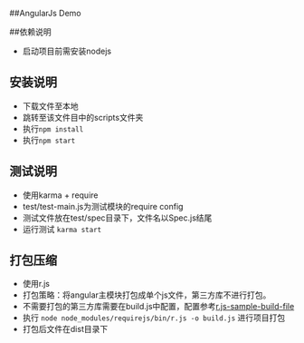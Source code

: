 ##AngularJs Demo


##依赖说明
* 启动项目前需安装nodejs

## 安装说明
* 下载文件至本地
* 跳转至该文件目中的scripts文件夹
* 执行`npm install`
* 执行`npm start`

## 测试说明
* 使用karma + require
* test/test-main.js为测试模块的require config
* 测试文件放在test/spec目录下，文件名以Spec.js结尾
* 运行测试 `karma start`

## 打包压缩
* 使用r.js 
* 打包策略：将angular主模块打包成单个js文件，第三方库不进行打包。
* 不需要打包的第三方库需要在build.js中配置，配置参考[r.js-sample-build-file](https://github.com/jrburke/r.js/blob/master/build/example.build.js)
* 执行 `node node_modules/requirejs/bin/r.js -o build.js` 进行项目打包
* 打包后文件在dist目录下

